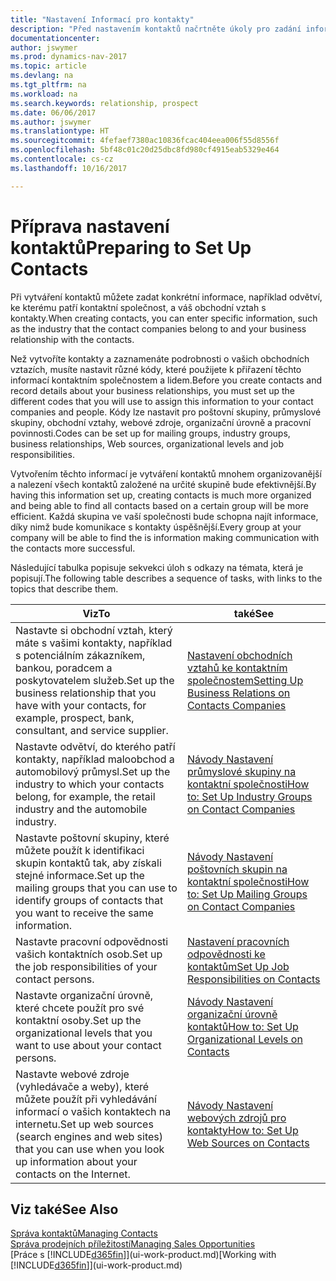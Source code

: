 ```yaml
---
title: "Nastavení Informací pro kontakty"
description: "Před nastavením kontaktů načrtněte úkoly pro zadání informací a kódů, například o průmyslových skupinách a obchodních vztazích."
documentationcenter: 
author: jswymer
ms.prod: dynamics-nav-2017
ms.topic: article
ms.devlang: na
ms.tgt_pltfrm: na
ms.workload: na
ms.search.keywords: relationship, prospect
ms.date: 06/06/2017
ms.author: jswymer
ms.translationtype: HT
ms.sourcegitcommit: 4fefaef7380ac10836fcac404eea006f55d8556f
ms.openlocfilehash: 5bf48c01c20d25dbc8fd980cf4915eab5329e464
ms.contentlocale: cs-cz
ms.lasthandoff: 10/16/2017

---
```

# <a name="preparing-to-set-up-contacts"></a><span data-ttu-id="0e5c9-103">Příprava nastavení kontaktů</span><span class="sxs-lookup"><span data-stu-id="0e5c9-103">Preparing to Set Up Contacts</span></span>
<span data-ttu-id="0e5c9-104">Při vytváření kontaktů můžete zadat konkrétní informace, například odvětví, ke kterému patří kontaktní společnost, a váš obchodní vztah s kontakty.</span><span class="sxs-lookup"><span data-stu-id="0e5c9-104">When creating contacts, you can enter specific information, such as the industry that the contact companies belong to and your business relationship with the contacts.</span></span>

<span data-ttu-id="0e5c9-105">Než vytvoříte kontakty a zaznamenáte podrobnosti o vašich obchodních vztazích, musíte nastavit různé kódy, které použijete k přiřazení těchto informací kontaktním společnostem a lidem.</span><span class="sxs-lookup"><span data-stu-id="0e5c9-105">Before you create contacts and record details about your business relationships, you must set up the different codes that you will use to assign this information to your contact companies and people.</span></span> <span data-ttu-id="0e5c9-106">Kódy lze nastavit pro poštovní skupiny, průmyslové skupiny, obchodní vztahy, webové zdroje, organizační úrovně a pracovní povinnosti.</span><span class="sxs-lookup"><span data-stu-id="0e5c9-106">Codes can be set up for mailing groups, industry groups, business relationships, Web sources, organizational levels and job responsibilities.</span></span>

<span data-ttu-id="0e5c9-107">Vytvořením těchto informací je vytváření kontaktů mnohem organizovanější a nalezení všech kontaktů založené na určité skupině bude efektivnější.</span><span class="sxs-lookup"><span data-stu-id="0e5c9-107">By having this information set up, creating contacts is much more organized and being able to find all contacts based on a certain group will be more efficient.</span></span> <span data-ttu-id="0e5c9-108">Každá skupina ve vaší společnosti bude schopna najít informace, díky nimž bude komunikace s kontakty úspěšnější.</span><span class="sxs-lookup"><span data-stu-id="0e5c9-108">Every group at your company will be able to find the is information making communication with the contacts more successful.</span></span>

<span data-ttu-id="0e5c9-109">Následující tabulka popisuje sekvekci úloh s odkazy na témata, která je popisují.</span><span class="sxs-lookup"><span data-stu-id="0e5c9-109">The following table describes a sequence of tasks, with links to the topics that describe them.</span></span> 

| <span data-ttu-id="0e5c9-110">Viz</span><span class="sxs-lookup"><span data-stu-id="0e5c9-110">To</span></span> | <span data-ttu-id="0e5c9-111">také</span><span class="sxs-lookup"><span data-stu-id="0e5c9-111">See</span></span> |
| --- | --- |
| <span data-ttu-id="0e5c9-112">Nastavte si obchodní vztah, který máte s vašimi kontakty, například s potenciálním zákazníkem, bankou, poradcem a poskytovatelem služeb.</span><span class="sxs-lookup"><span data-stu-id="0e5c9-112">Set up the business relationship that you have with your contacts, for example, prospect, bank, consultant, and service supplier.</span></span> |[<span data-ttu-id="0e5c9-113">Nastavení obchodních vztahů ke kontaktním společnostem</span><span class="sxs-lookup"><span data-stu-id="0e5c9-113">Setting Up Business Relations on Contacts Companies</span></span>](marketing-business-relations.md) |
| <span data-ttu-id="0e5c9-114">Nastavte odvětví, do kterého patří kontakty, například maloobchod a automobilový průmysl.</span><span class="sxs-lookup"><span data-stu-id="0e5c9-114">Set up the industry to which your contacts belong, for example, the retail industry and the automobile industry.</span></span> |[<span data-ttu-id="0e5c9-115">Návody Nastavení průmyslové skupiny na kontaktní společnosti</span><span class="sxs-lookup"><span data-stu-id="0e5c9-115">How to: Set Up Industry Groups on Contact Companies</span></span>](marketing-industry-groups.md) |
| <span data-ttu-id="0e5c9-116">Nastavte poštovní skupiny, které můžete použít k identifikaci skupin kontaktů tak, aby získali stejné informace.</span><span class="sxs-lookup"><span data-stu-id="0e5c9-116">Set up the mailing groups that you can use to identify groups of contacts that you want to receive the same information.</span></span> |[<span data-ttu-id="0e5c9-117">Návody Nastavení poštovních skupin na kontaktní společnosti</span><span class="sxs-lookup"><span data-stu-id="0e5c9-117">How to: Set Up Mailing Groups on Contact Companies</span></span>](marketing-mailing-groups.md) |
| <span data-ttu-id="0e5c9-118">Nastavte pracovní odpovědnosti vašich kontaktních osob.</span><span class="sxs-lookup"><span data-stu-id="0e5c9-118">Set up the job responsibilities of your contact persons.</span></span> |[<span data-ttu-id="0e5c9-119">Nastavení pracovních odpovědnosti ke kontaktům</span><span class="sxs-lookup"><span data-stu-id="0e5c9-119">Set Up Job Responsibilities on Contacts</span></span>](marketing-job-responsibilities.md) |
| <span data-ttu-id="0e5c9-120">Nastavte organizační úrovně, které chcete použít pro své kontaktní osoby.</span><span class="sxs-lookup"><span data-stu-id="0e5c9-120">Set up the organizational levels that you want to use about your contact persons.</span></span> |[<span data-ttu-id="0e5c9-121">Návody Nastavení organizační úrovně kontaktů</span><span class="sxs-lookup"><span data-stu-id="0e5c9-121">How to: Set Up Organizational Levels on Contacts</span></span>](marketing-organizational-levels.md) |
| <span data-ttu-id="0e5c9-122">Nastavte webové zdroje (vyhledávače a weby), které můžete použít při vyhledávání informací o vašich kontaktech na internetu.</span><span class="sxs-lookup"><span data-stu-id="0e5c9-122">Set up web sources (search engines and web sites) that you can use when you look up information about your contacts on the Internet.</span></span> |[<span data-ttu-id="0e5c9-123">Návody Nastavení webových zdrojů pro kontakty</span><span class="sxs-lookup"><span data-stu-id="0e5c9-123">How to: Set Up Web Sources on Contacts</span></span>](marketing-web-sources.md) |

## <a name="see-also"></a><span data-ttu-id="0e5c9-124">Viz také</span><span class="sxs-lookup"><span data-stu-id="0e5c9-124">See Also</span></span>
[<span data-ttu-id="0e5c9-125">Správa kontaktů</span><span class="sxs-lookup"><span data-stu-id="0e5c9-125">Managing Contacts</span></span>](marketing-contacts.md)  
[<span data-ttu-id="0e5c9-126">Správa prodejních příležitostí</span><span class="sxs-lookup"><span data-stu-id="0e5c9-126">Managing Sales Opportunities</span></span>](marketing-manage-sales-opportunities.md)  
<span data-ttu-id="0e5c9-127">[Práce s [!INCLUDE[d365fin](includes/d365fin_md.md)]](ui-work-product.md)</span><span class="sxs-lookup"><span data-stu-id="0e5c9-127">[Working with [!INCLUDE[d365fin](includes/d365fin_md.md)]](ui-work-product.md)</span></span>

